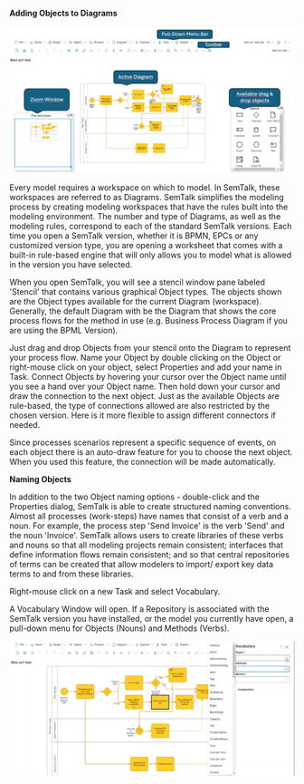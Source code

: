 **Adding Objects to Diagrams**

![alt text](images/Semtalk-Overview.png)

Every model requires a workspace on which to model. In SemTalk, these workspaces are referred to as Diagrams. SemTalk simplifies the modeling process by creating modeling workspaces that have the rules built into the modeling environment. The number and type of Diagrams, as well as the modeling rules, correspond to each of the standard SemTalk versions.  Each time you open a SemTalk version, whether it is BPMN, EPCs or any customized version type, you are opening a worksheet that comes with a built-in rule-based engine that will only allows you to model what is allowed in the version you have selected.  

When you open SemTalk, you will see a stencil window pane labeled 'Stencil' that contains various graphical Object types. The objects shown are the Object types available for the current Diagram (workspace). Generally, the default Diagram with be the Diagram that shows the core process flows for the method in use (e.g. Business Process Diagram if you are using the BPML Version).  
 
Just drag and drop Objects from your stencil onto the Diagram to represent your process flow. Name your Object by double clicking on the Object or right-mouse click on your object, select Properties and add your name in Task. Connect Objects by hovering your cursor over the Object name until you see a hand over your Object name. Then hold down your cursor and draw the connection to the next object. Just as the available Objects are rule-based, the type of connections allowed are also restricted by the chosen version. Here is it more flexible to assign different connectors if needed. 

Since processes scenarios represent a specific sequence of events, on each object there is an auto-draw feature for you to choose the next object. When you used this feature, the connection will be made automatically.

**Naming Objects**

In addition to the two Object naming options - double-click and the Properties dialog, SemTalk is able to create structured naming conventions. Almost all processes (work-steps) have names that consist of a verb and a noun. For example, the process step 'Send Invoice' is the verb 'Send' and the noun 'Invoice'. SemTalk allows users to create libraries of these verbs and nouns so that all modeling projects remain consistent; interfaces that define information flows remain consistent; and so that central repositories of terms can be created that allow modelers to import/ export key data terms to and from these libraries.

Right-mouse click on a new Task and select Vocabulary.

A Vocabulary Window will open. If a Repository is associated with the SemTalk version you have installed, or the model you currently have open, a pull-down menu for Objects (Nouns) and Methods (Verbs).

![alt text](images/Vocabulary.png)








